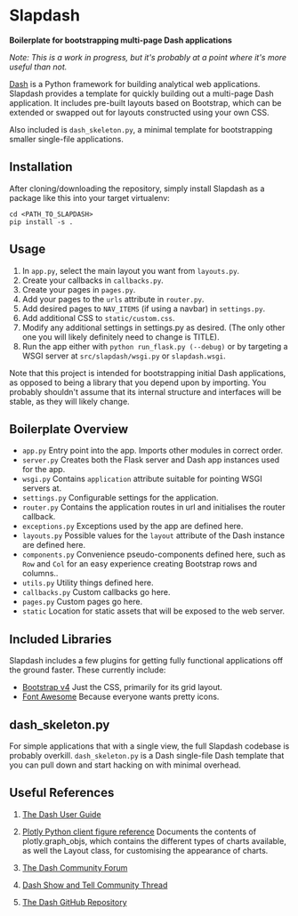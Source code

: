 # Slapdash

**Boilerplate for bootstrapping multi-page Dash applications**

_Note: This is a work in progress, but it's probably at a point where it's
more useful than not._

[Dash](https://plot.ly/dash) is a Python framework for building analytical web
applications. Slapdash provides a template for quickly building out a multi-page
Dash application. It includes pre-built layouts based on Bootstrap, which can be
extended or swapped out for layouts constructed using your own CSS.

Also included is `dash_skeleton.py`, a minimal template for bootstrapping
smaller single-file applications.

## Installation

After cloning/downloading the repository, simply install Slapdash as a package like this into your target virtualenv:

    cd <PATH_TO_SLAPDASH>
    pip install -s .


## Usage

1. In `app.py`, select the main layout you want from `layouts.py`.
2. Create your callbacks in `callbacks.py`.
3. Create  your pages in `pages.py`.
4. Add your pages to the `urls` attribute in `router.py`.
5. Add desired pages to `NAV_ITEMS` (if using a navbar) in `settings.py`.
6. Add additional CSS to `static/custom.css`. 
7. Modify any additional settings in settings.py as desired. (The only other one
   you will likely definitely need to change is TITLE).
8. Run the app either with `python run_flask.py (--debug)` or by targeting a
   WSGI server at `src/slapdash/wsgi.py` or `slapdash.wsgi`.


Note that this project is intended for bootstrapping initial Dash applications,
as opposed to being a library that you depend upon by importing. You probably
shouldn't assume that its internal structure and interfaces will be stable, as
they will likely change.


## Boilerplate Overview

* `app.py` Entry point into the app. Imports other modules in correct order. 
* `server.py` Creates both the Flask server and Dash app instances used for the app.
* `wsgi.py` Contains `application` attribute suitable for pointing WSGI servers at.
* `settings.py` Configurable settings for the application. 
* `router.py` Contains the application routes in url and initialises the router callback.
* `exceptions.py` Exceptions used by the app are defined here.
* `layouts.py` Possible values for the `layout` attribute of the Dash instance
  are defined here.
* `components.py` Convenience pseudo-components defined here, such as `Row` and
  `Col` for an easy experience creating Bootstrap rows and columns..
* `utils.py` Utility things defined here.
* `callbacks.py` Custom callbacks go here.
* `pages.py` Custom pages go here.
* `static` Location for static assets that will be exposed to the web server. 


## Included Libraries

Slapdash includes a few plugins for getting fully functional applications off
the ground faster. These currently include:

* [Bootstrap v4](https://getbootstrap.com) Just the CSS, primarily for its grid layout.
* [Font Awesome](http://fontawesome.io) Because everyone wants pretty icons.


## dash_skeleton.py

For simple applications that with a single view, the full Slapdash codebase is
probably overkill. `dash_skeleton.py` is a Dash single-file Dash template that
you can pull down and start hacking on with minimal overhead.


## Useful References

1. [The Dash User Guide](https://plot.ly/dash)
   
2. [Plotly Python client figure reference](https://plot.ly/python/reference)
   Documents the contents of plotly.graph_objs, which contains the different
   types of charts available, as well the Layout class, for customising the
   appearance of charts.

3. [The Dash Community Forum](https://community.plot.ly/c/dash)

4. [Dash Show and Tell Community Thread](https://community.plot.ly/t/show-and-tell-community-thread-tada)

4. [The Dash GitHub Repository](https://github.com/plotly/dash)
